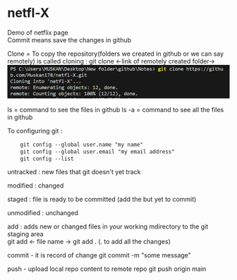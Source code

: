 # netfl-X
Demo of netflix page
<br>
Commit means save the changes in github

Clone = To copy the repository(folders we created in github or we can say remotely) is called cloning
   : git clone <-link of remotely created folder->
    ![alt text](image.png)

ls = command to see the files in github
ls -a = command to see all the files in github

To configuring git : 

        git config --global user.name "my name"
        git config --global user.email "my email address"
        git config --list

untracked  :  new files that git doesn't yet track

modified   :  changed

staged     :  file is ready to be committed
                (add the but yet to commit)  
                          
unmodified :  unchanged

add : adds new or changed files in your working mdirectory to the git staging area  
        git add <- file name ->
        git add .   (. to add all the changes)

commit - it is record of change
        git commit -m "some message"

push  - upload local repo content to remote repo
        git push origin main